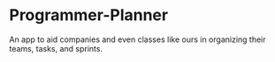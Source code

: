 # Programmer-Planner
An app to aid companies and even classes like ours in organizing their teams, tasks, and sprints.
